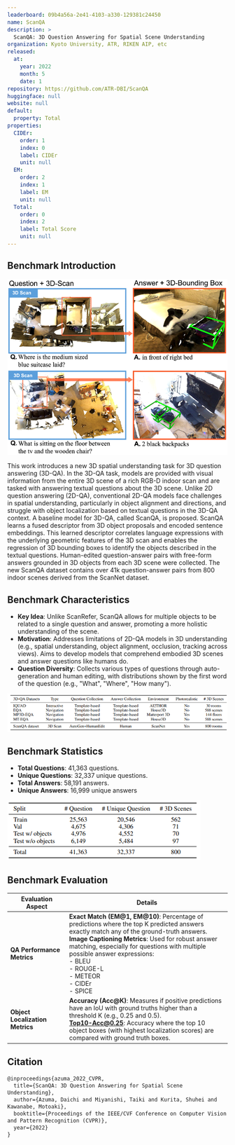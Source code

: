```yaml
---
leaderboard: 09b4a56a-2e41-4103-a330-129381c24450
name: ScanQA
description: >
  ScanQA: 3D Question Answering for Spatial Scene Understanding
organization: Kyoto University, ATR, RIKEN AIP, etc
released:
  at:
    year: 2022
    month: 5
    date: 1
repository: https://github.com/ATR-DBI/ScanQA
huggingface: null
website: null
default:
  property: Total
properties:
  CIDEr:
    order: 1
    index: 0
    label: CIDEr
    unit: null
  EM:
    order: 2
    index: 1
    label: EM
    unit: null
  Total:
    order: 0
    index: 2
    label: Total Score
    unit: null
---
```


## Benchmark Introduction

![alt text](assets/1-1.png)

This work introduces a new 3D spatial understanding task for 3D question answering (3D-QA). In the 3D-QA task, models are provided with visual information from the entire 3D scene of a rich RGB-D indoor scan and are tasked with answering textual questions about the 3D scene. Unlike 2D question answering (2D-QA), conventional 2D-QA models face challenges in spatial understanding, particularly in object alignment and directions, and struggle with object localization based on textual questions in the 3D-QA context. A baseline model for 3D-QA, called ScanQA, is proposed. ScanQA learns a fused descriptor from 3D object proposals and encoded sentence embeddings. This learned descriptor correlates language expressions with the underlying geometric features of the 3D scan and enables the regression of 3D bounding boxes to identify the objects described in the textual questions. Human-edited question-answer pairs with free-form answers grounded in 3D objects from each 3D scene were collected. The new ScanQA dataset contains over 41k question-answer pairs from 800 indoor scenes derived from the ScanNet dataset.

## Benchmark Characteristics

- **Key Idea**: Unlike ScanRefer, ScanQA allows for multiple objects to be related to a single question and answer, promoting a more holistic understanding of the scene.
- **Motivation**: Addresses limitations of 2D-QA models in 3D understanding (e.g., spatial understanding, object alignment, occlusion, tracking across views). Aims to develop models that comprehend embodied 3D scenes and answer questions like humans do.
- **Question Diversity**: Collects various types of questions through auto-generation and human editing, with distributions shown by the first word of the question (e.g., "What", "Where", "How many").

![alt text](assets/1-2.png)

## Benchmark Statistics

- **Total Questions**: 41,363 questions.
- **Unique Questions**: 32,337 unique questions.
- **Total Answers**: 58,191 answers.
- **Unique Answers**: 16,999 unique answers

![alt text](assets/1-3.png)

## Benchmark Evaluation

| Evaluation Aspect | Details |
|---|---|
| **QA Performance Metrics** | **Exact Match (EM@1, EM@10)**: Percentage of predictions where the top K predicted answers exactly match any of the ground-truth answers. <br> **Image Captioning Metrics**: Used for robust answer matching, especially for questions with multiple possible answer expressions: <br> - BLEU <br> - ROUGE-L <br> - METEOR <br> - CIDEr <br> - SPICE |
| **Object Localization Metrics** | **Accuracy (Acc@K)**: Measures if positive predictions have an IoU with ground truths higher than a threshold K (e.g., 0.25 and 0.5). <br> **Top10-Acc@0.25**: Accuracy where the top 10 object boxes (with highest localization scores) are compared with ground truth boxes. |

## Citation

```
@inproceedings{azuma_2022_CVPR,
  title={ScanQA: 3D Question Answering for Spatial Scene Understanding},
  author={Azuma, Daichi and Miyanishi, Taiki and Kurita, Shuhei and Kawanabe, Motoaki},
  booktitle={Proceedings of the IEEE/CVF Conference on Computer Vision and Pattern Recognition (CVPR)},
  year={2022}
}

```
